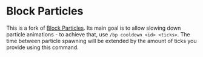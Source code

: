 # Block Particles

This is a fork of [Block Particles](https://github.com/Crazy-Crew/Block-Particles). Its main goal is to allow slowing down particle animations - to achieve that, use `/bp cooldown <id> <ticks>`. The time between particle spawning will be extended by the amount of ticks you provide using this command.